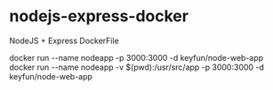 # nodejs-express-docker
NodeJS + Express DockerFile

docker run --name nodeapp -p 3000:3000 -d keyfun/node-web-app
docker run --name nodeapp -v $(pwd):/usr/src/app -p 3000:3000 -d keyfun/node-web-app